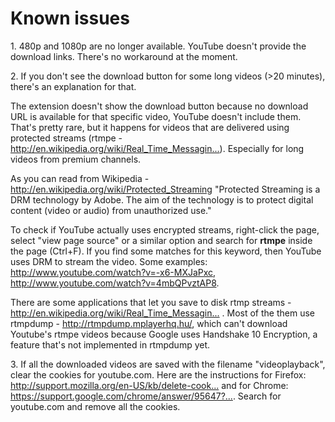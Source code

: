 Known issues
================

<p>1. 480p and 1080p are no longer available. YouTube doesn't provide the download links. There's no workaround at the moment.</p>

<p>2. If you don't see the download button for some long videos (&gt;20 minutes), there's an explanation for that.</p>

<p>The extension doesn't show the download button because no download URL is available for that specific video, YouTube doesn't include them. That's pretty rare, but it happens for videos that are delivered using protected streams (rtmpe - <a href="http://en.wikipedia.org/wiki/Real_Time_Messaging_Protocol">http://en.wikipedia.org/wiki/Real_Time_Messagin...</a>). Especially for long videos from premium channels.</p>

<p>As you can read from Wikipedia - <a href="http://en.wikipedia.org/wiki/Protected_Streaming">http://en.wikipedia.org/wiki/Protected_Streaming</a> "Protected Streaming is a DRM technology by Adobe. The aim of the technology is to protect digital content (video or audio) from unauthorized use." </p>

<p>To check if YouTube actually uses encrypted streams, right-click the page, select "view page source" or a similar option and search for <b>rtmpe</b> inside the page (Ctrl+F). If you find some matches for this keyword, then YouTube uses DRM to stream the video. Some examples: <a href="http://www.youtube.com/watch?v=-x6-MXJaPxc">http://www.youtube.com/watch?v=-x6-MXJaPxc</a>, <a href="http://www.youtube.com/watch?v=4mbQPvztAP8">http://www.youtube.com/watch?v=4mbQPvztAP8</a>.</p>

<p>There are some applications that let you save to disk rtmp streams - <a href="http://en.wikipedia.org/wiki/Real_Time_Messaging_Protocol#Client_software">http://en.wikipedia.org/wiki/Real_Time_Messagin...</a> . Most of the them use rtmpdump - <a href="http://rtmpdump.mplayerhq.hu/">http://rtmpdump.mplayerhq.hu/</a>, which can't download Youtube's rtmpe videos because Google uses Handshake 10 Encryption, a feature that's not implemented in rtmpdump yet.</p>

<p>3. If all the downloaded videos are saved with the filename "videoplayback", clear the cookies for youtube.com. Here are the instructions for Firefox: <a href="http://support.mozilla.org/en-US/kb/delete-cookies-remove-info-websites-stored#w_delete-cookies-for-a-single-site">http://support.mozilla.org/en-US/kb/delete-cook...</a> and for Chrome: <a href="https://support.google.com/chrome/answer/95647?hl=en">https://support.google.com/chrome/answer/95647?...</a>. Search for youtube.com and remove all the cookies.</p>
